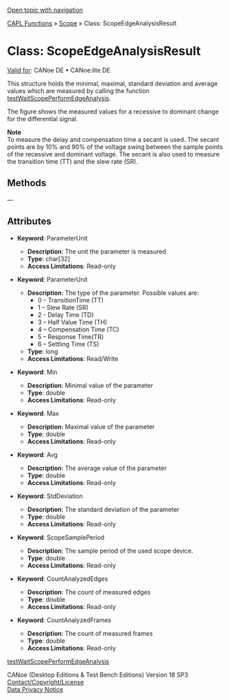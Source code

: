 [Open topic with navigation](../../../../../CANoeDEFamily.htm#Topics/CAPLFunctions/Scope/Classes/CAPLfunctionScopeEdgeAnalysisResult.md)

[CAPL Functions](../../CAPLfunctions.md) » [Scope](../CAPLfunctionsScopeOverview.md) » Class: ScopeEdgeAnalysisResult

# Class: ScopeEdgeAnalysisResult

[Valid for](../../../Shared/FeatureAvailability.md):  CANoe DE • CANoe:lite DE

This structure holds the minimal, maximal, standard deviation and average values which are measured by calling the function [testWaitScopePerformEdgeAnalysis](../../Test/Functions/CAPLfunctionTestWaitScopePerformEdgeAnalysis.md).

The figure shows the measured values for a recessive to dominant change for the differential signal.

**Note**  
To measure the delay and compensation time a secant is used. The secant points are by 10% and 90% of the voltage swing between the sample points of the recessive and dominant voltage. The secant is also used to measure the transition time (TT) and the slew rate (SR).

## Methods

—

## Attributes

- **Keyword**: ParameterUnit
  - **Description**: The unit the parameter is measured
  - **Type**: char[32]
  - **Access Limitations**: Read-only

- **Keyword**: ParameterUnit
  - **Description**: The type of the parameter. Possible values are:
    - 0 – TransitionTime (TT)
    - 1 – Slew Rate (SR)
    - 2 -  Delay Time (TD)
    - 3 – Half Value Time (TH)
    - 4 – Compensation Time (TC)
    - 5 – Response Time(TR)
    - 6 – Settling Time (TS)
  - **Type**: long
  - **Access Limitations**: Read/Write

- **Keyword**: Min
  - **Description**: Minimal value of the parameter
  - **Type**: double
  - **Access Limitations**: Read-only

- **Keyword**: Max
  - **Description**: Maximal value of the parameter
  - **Type**: double
  - **Access Limitations**: Read-only

- **Keyword**: Avg
  - **Description**: The average value of the parameter
  - **Type**: double
  - **Access Limitations**: Read-only

- **Keyword**: StdDeviation
  - **Description**: The standard deviation of the parameter
  - **Type**: double
  - **Access Limitations**: Read-only

- **Keyword**: ScopeSamplePeriod
  - **Description**: The sample period of the used scope device.
  - **Type**: double
  - **Access Limitations**: Read-only

- **Keyword**: CountAnalyzedEdges
  - **Description**: The count of measured edges
  - **Type**: double
  - **Access Limitations**: Read-only

- **Keyword**: CountAnalyzedFrames
  - **Description**: The count of measured frames
  - **Type**: double
  - **Access Limitations**: Read-only

[testWaitScopePerformEdgeAnalysis](../../Test/Functions/CAPLfunctionTestWaitScopePerformEdgeAnalysis.md)

CANoe (Desktop Editions & Test Bench Editions) Version 18 SP3  
[Contact/Copyright/License](../../../Shared/ContactCopyrightLicense.md)  
[Data Privacy Notice](https://www.vector.com/int/en/company/get-info/privacy-policy/)
